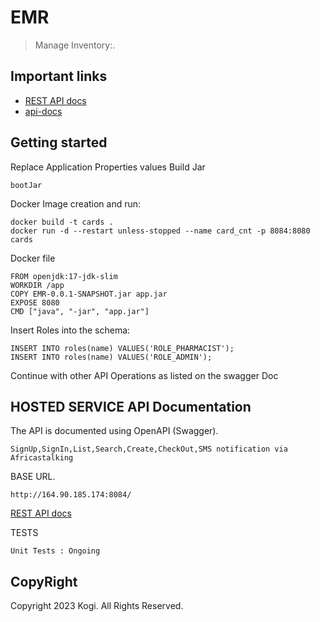 # EMR
> Manage Inventory:.

## Important links

- [REST API docs](http://164.90.185.174:8084/swagger-ui/index.html#/)
- [api-docs](http://164.90.185.174:8084/api-docs)

## Getting started

Replace Application Properties values
Build Jar
```
bootJar
```
Docker Image creation and run:

```
docker build -t cards .
docker run -d --restart unless-stopped --name card_cnt -p 8084:8080 cards
```

Docker file

```
FROM openjdk:17-jdk-slim
WORKDIR /app
COPY EMR-0.0.1-SNAPSHOT.jar app.jar
EXPOSE 8080
CMD ["java", "-jar", "app.jar"]
```



Insert Roles into the schema:
```
INSERT INTO roles(name) VALUES('ROLE_PHARMACIST');
INSERT INTO roles(name) VALUES('ROLE_ADMIN');
```
Continue with other API Operations as listed on the swagger Doc

## HOSTED SERVICE API Documentation

The API is documented using OpenAPI (Swagger).
```
SignUp,SignIn,List,Search,Create,CheckOut,SMS notification via Africastalking
```

BASE URL.
```
http://164.90.185.174:8084/
```

[REST API docs](http://164.90.185.174:8084/swagger-ui/index.html#/)

TESTS
```
Unit Tests : Ongoing
```

## CopyRight

Copyright 2023 Kogi. All Rights Reserved.
